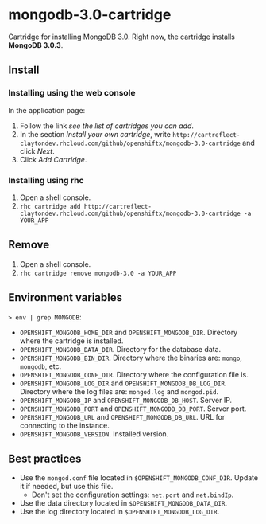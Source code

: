 # mongodb-3.0-cartridge

Cartridge for installing MongoDB 3.0.
Right now, the cartridge installs **MongoDB 3.0.3**.

## Install

### Installing using the web console

In the application page:

1. Follow the link *see the list of cartridges you can add*.
2. In the section *Install your own cartridge*,
   write `http://cartreflect-claytondev.rhcloud.com/github/openshiftx/mongodb-3.0-cartridge`
   and click *Next*.
3. Click *Add Cartridge*.

### Installing using rhc

1. Open a shell console.
2. `rhc cartridge add http://cartreflect-claytondev.rhcloud.com/github/openshiftx/mongodb-3.0-cartridge -a YOUR_APP`

## Remove

1. Open a shell console.
2. `rhc cartridge remove mongodb-3.0 -a YOUR_APP`

## Environment variables

`> env | grep MONGODB`:

- `OPENSHIFT_MONGODB_HOME_DIR` and `OPENSHIFT_MONGODB_DIR`. Directory where the cartridge is installed.
- `OPENSHIFT_MONGODB_DATA_DIR`. Directory for the database data.
- `OPENSHIFT_MONGODB_BIN_DIR`. Directory where the binaries are: `mongo`, `mongodb`, etc.
- `OPENSHIFT_MONGODB_CONF_DIR`. Directory where the configuration file is.
- `OPENSHIFT_MONGODB_LOG_DIR` and `OPENSHIFT_MONGODB_DB_LOG_DIR`. Directory where the log files are: `mongod.log` and `mongod.pid`.
- `OPENSHIFT_MONGODB_IP` and `OPENSHIFT_MONGODB_DB_HOST`. Server IP.
- `OPENSHIFT_MONGODB_PORT` and `OPENSHIFT_MONGODB_DB_PORT`. Server port.
- `OPENSHIFT_MONGODB_URL` and `OPENSHIFT_MONGODB_DB_URL`. URL for connecting to the instance.
- `OPENSHIFT_MONGODB_VERSION`. Installed version.

## Best practices

- Use the `mongod.conf` file located in `$OPENSHIFT_MONGODB_CONF_DIR`. Update it if needed, but use this file.
  - Don't set the configuration settings: `net.port` and `net.bindIp`.
- Use the data directory located in `$OPENSHIFT_MONGODB_DATA_DIR`.
- Use the log directory located in `$OPENSHIFT_MONGODB_LOG_DIR`.
